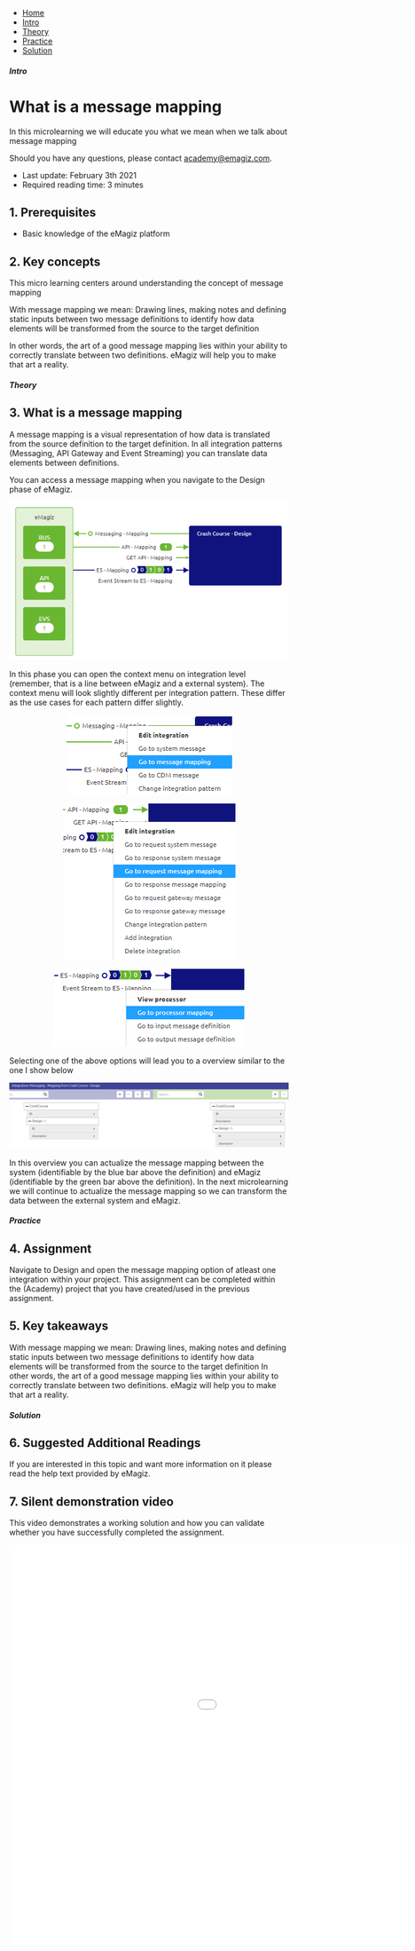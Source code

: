 <div class="ez-academy">
	<div class="ez-academy__body">
		<main class="micro-learning">
		<ul class="doc-nav">
			<li class="doc-nav__item"><a href="../../docs/microlearning/crashcourse-platform-index" class="doc-nav__link">Home</a></li>
			<li class="doc-nav__item"><a href="#intro" class="doc-nav__link">Intro</a></li>
			<li class="doc-nav__item"><a href="#theory" class="doc-nav__link">Theory</a></li>
			<li class="doc-nav__item"><a href="#practice" class="doc-nav__link">Practice</a></li>
			<li class="doc-nav__item"><a href="#solution" class="doc-nav__link">Solution</a></li>
		</ul>

<div class="doc">

##### Intro

# What is a message mapping

In this microlearning we will educate you what we mean when we talk about message mapping

Should you have any questions, please contact academy@emagiz.com.

- Last update: February 3th 2021
- Required reading time: 3 minutes

## 1. Prerequisites
- Basic knowledge of the eMagiz platform

## 2. Key concepts
This micro learning centers around understanding the concept of message mapping

With message mapping we mean: Drawing lines, making notes and defining static inputs between two message definitions to identify how data elements will be transformed from the source to the target definition

In other words, the art of a good message mapping lies within your ability to correctly translate between two definitions. eMagiz will help you to make that art a reality.

##### Theory

## 3. What is a message mapping

A message mapping is a visual representation of how data is translated from the source definition to the target definition. 
In all integration patterns (Messaging, API Gateway and Event Streaming) you can translate data elements between definitions.

You can access a message mapping when you navigate to the Design phase of eMagiz. 

<p align="center"><img src="../../img/microlearning/crashcourse-platform-design-what-is-a-message-mapping--design-overview.png"></p> 

In this phase you can open the context menu on integration level (remember, that is a line between eMagiz and a external system). 
The context menu will look slightly different per integration pattern. These differ as the use cases for each pattern differ slightly.

<p align="center"><img src="../../img/microlearning/crashcourse-platform-design-what-is-a-message-mapping--context-menu-messaging-mapping.png"></p>

<p align="center"><img src="../../img/microlearning/crashcourse-platform-design-what-is-a-message-mapping--context-menu-api-mapping.png"></p>

<p align="center"><img src="../../img/microlearning/crashcourse-platform-design-what-is-a-message-mapping--context-menu-es-mapping.png"></p>

Selecting one of the above options will lead you to a overview similar to the one I show below

<p align="center"><img src="../../img/microlearning/crashcourse-platform-design-what-is-a-message-mapping--message-mapping-overview.png"></p>

In this overview you can actualize the message mapping between the system (identifiable by the blue bar above the definition) and eMagiz (identifiable by the green bar above the definition).
In the next microlearning we will continue to actualize the message mapping so we can transform the data between the external system and eMagiz.

##### Practice

## 4. Assignment

Navigate to Design and open the message mapping option of atleast one integration within your project.
This assignment can be completed within the (Academy) project that you have created/used in the previous assignment.

## 5. Key takeaways

With message mapping we mean: Drawing lines, making notes and defining static inputs between two message definitions to identify how data elements will be transformed from the source to the target definition
In other words, the art of a good message mapping lies within your ability to correctly translate between two definitions. eMagiz will help you to make that art a reality.

##### Solution


## 6. Suggested Additional Readings

If you are interested in this topic and want more information on it please read the help text provided by eMagiz.

## 7. Silent demonstration video

This video demonstrates a working solution and how you can validate whether you have successfully completed the assignment.

<iframe width="1280" height="720" src="../../vid/microlearning/crashcourse-platform-design-what-is-a-message-mapping.mp4" frameborder="0" allow="accelerometer; autoplay; clipboard-write; encrypted-media; gyroscope; picture-in-picture" allowfullscreen></iframe>

</div>
</main>
</div>
</div>